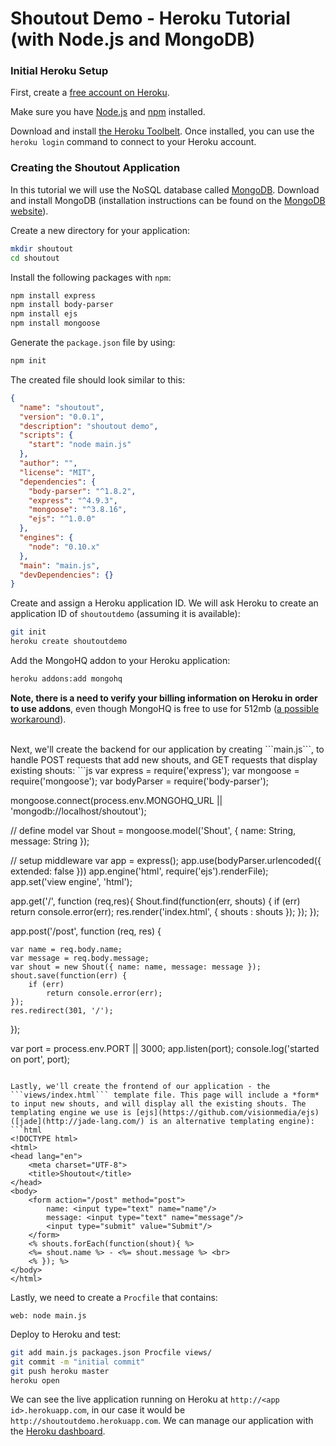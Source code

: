 # Shoutout Demo - Heroku Tutorial (with Node.js and MongoDB)

### Initial Heroku Setup
First, create a [free account on Heroku](https://signup.heroku.com/signup/dc).

Make sure you have [Node.js](http://nodejs.org/) and [npm](https://github.com/npm/npm#synopsis) installed.

Download and install [the Heroku Toolbelt](https://devcenter.heroku.com/articles/getting-started-with-python#set-up). Once installed, you can use the ```heroku login``` command to connect to your Heroku account.

### Creating the Shoutout Application

In this tutorial we will use the NoSQL database called [MongoDB](http://www.mongodb.org/). Download and install MongoDB (installation instructions can be found on the [MongoDB website](http://www.mongodb.org/downloads)).

Create a new directory for your application:
```bash
mkdir shoutout
cd shoutout
```

Install the following packages with ```npm```:
```bash
npm install express
npm install body-parser
npm install ejs
npm install mongoose
```

Generate the ```package.json``` file by using:
```bash
npm init
```
The created file should look similar to this:
```json
{
  "name": "shoutout",
  "version": "0.0.1",
  "description": "shoutout demo",
  "scripts": {
    "start": "node main.js"
  },
  "author": "",
  "license": "MIT",
  "dependencies": {
    "body-parser": "^1.8.2",
    "express": "^4.9.3",
    "mongoose": "^3.8.16",
    "ejs": "^1.0.0"
  },
  "engines": {
    "node": "0.10.x"
  },
  "main": "main.js",
  "devDependencies": {}
}
```

Create and assign a Heroku application ID. We will ask Heroku to create an application ID of ```shoutoutdemo``` (assuming it is available):
```bash
git init
heroku create shoutoutdemo
```

Add the MongoHQ addon to your Heroku application:
```bash
heroku addons:add mongohq
```
**Note, there is a need to verify your billing information on Heroku in order to use addons**, even though MongoHQ is free to use for 512mb ([a possible workaround](http://www.elliotbradbury.com/use-mongohq-heroku-without-verifying-account/)).

<br>  
Next, we'll create the backend for our application by creating ```main.js```, to handle POST requests that add new shouts, and GET requests that display existing shouts:
```js
var express = require('express');
var mongoose = require('mongoose');
var bodyParser = require('body-parser');

mongoose.connect(process.env.MONGOHQ_URL || 'mongodb://localhost/shoutout');

// define model
var Shout = mongoose.model('Shout', { name: String, message: String });

// setup middleware
var app = express();
app.use(bodyParser.urlencoded({ extended: false }))
app.engine('html', require('ejs').renderFile);
app.set('view engine', 'html');


app.get('/', function (req,res){
    Shout.find(function(err, shouts) {
        if (err)
            return console.error(err);
        res.render('index.html', { shouts : shouts });
    });
});

app.post('/post', function (req, res) {

    var name = req.body.name;
    var message = req.body.message;
    var shout = new Shout({ name: name, message: message });
    shout.save(function(err) {
        if (err)
            return console.error(err);
    });
    res.redirect(301, '/');
});

var port = process.env.PORT || 3000;
app.listen(port);
console.log('started on port', port);
```

Lastly, we'll create the frontend of our application - the ```views/index.html``` template file. This page will include a *form* to input new shouts, and will display all the existing shouts. The templating engine we use is [ejs](https://github.com/visionmedia/ejs) ([jade](http://jade-lang.com/) is an alternative templating engine):
```html
<!DOCTYPE html>
<html>
<head lang="en">
    <meta charset="UTF-8">
    <title>Shoutout</title>
</head>
<body>
    <form action="/post" method="post">
        name: <input type="text" name="name"/>
        message: <input type="text" name="message"/>
        <input type="submit" value="Submit"/>
    </form>
    <% shouts.forEach(function(shout){ %>
    <%= shout.name %> - <%= shout.message %> <br>
    <% }); %>
</body>
</html>
```

Lastly, we need to create a ```Procfile``` that contains:
```
web: node main.js
```

Deploy to Heroku and test:
```bash
git add main.js packages.json Procfile views/
git commit -m "initial commit"
git push heroku master
heroku open
```

We can see the live application running on Heroku at ```http://<app id>.herokuapp.com```, in our case it would be ```http://shoutoutdemo.herokuapp.com```. We can manage our application with the [Heroku dashboard](https://dashboard-next.heroku.com/apps).